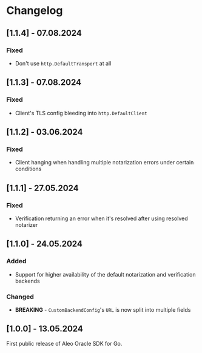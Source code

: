 # Changelog

## [1.1.4] - 07.08.2024

### Fixed

- Don't use `http.DefaultTransport` at all

## [1.1.3] - 07.08.2024

### Fixed

- Client's TLS config bleeding into `http.DefaultClient`

## [1.1.2] - 03.06.2024

### Fixed

- Client hanging when handling multiple notarization errors under certain conditions

## [1.1.1] - 27.05.2024

### Fixed

- Verification returning an error when it's resolved after using resolved notarizer

## [1.1.0] - 24.05.2024

### Added

- Support for higher availability of the default notarization and verification backends

### Changed

- **BREAKING** - `CustomBackendConfig`'s `URL` is now split into multiple fields

## [1.0.0] - 13.05.2024

First public release of Aleo Oracle SDK for Go.
